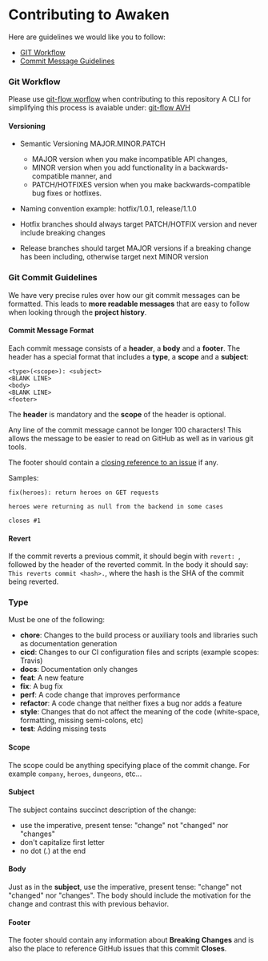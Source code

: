 # Contributing to Awaken

Here are guidelines we would like you to follow:

- [GIT Workflow](#workflow)
- [Commit Message Guidelines](#commit)

### <a name="workflow"></a> Git Workflow

Please use [git-flow worflow]() when contributing to this repository
A CLI for simplifying this process is avaiable under: [git-flow AVH]()

#### Versioning

- Semantic Versioning MAJOR.MINOR.PATCH
  - MAJOR version when you make incompatible API changes,
  - MINOR version when you add functionality in a backwards-compatible manner, and
  - PATCH/HOTFIXES version when you make backwards-compatible bug fixes or hotfixes.
- Naming convention example: hotfix/1.0.1, release/1.1.0

- Hotfix branches should always target PATCH/HOTFIX version and never include breaking changes
- Release branches should target MAJOR versions if a breaking change has been including, otherwise target next MINOR version

### <a name="commit"></a> Git Commit Guidelines

We have very precise rules over how our git commit messages can be formatted. This leads to **more
readable messages** that are easy to follow when looking through the **project history**.

#### Commit Message Format

Each commit message consists of a **header**, a **body** and a **footer**. The header has a special
format that includes a **type**, a **scope** and a **subject**:

```
<type>(<scope>): <subject>
<BLANK LINE>
<body>
<BLANK LINE>
<footer>
```

The **header** is mandatory and the **scope** of the header is optional.

Any line of the commit message cannot be longer 100 characters! This allows the message to be easier
to read on GitHub as well as in various git tools.

The footer should contain a [closing reference to an issue](https://help.github.com/articles/closing-issues-via-commit-messages/) if any.

Samples:

```
fix(heroes): return heroes on GET requests

heroes were returning as null from the backend in some cases

closes #1
```

#### Revert

If the commit reverts a previous commit, it should begin with `revert: `, followed by the header of the reverted commit. In the body it should say: `This reverts commit <hash>.`, where the hash is the SHA of the commit being reverted.

### Type

Must be one of the following:

- **chore**: Changes to the build process or auxiliary tools and libraries such as documentation
  generation
- **cicd**: Changes to our CI configuration files and scripts (example scopes: Travis)
- **docs**: Documentation only changes
- **feat**: A new feature
- **fix**: A bug fix
- **perf**: A code change that improves performance
- **refactor**: A code change that neither fixes a bug nor adds a feature
- **style**: Changes that do not affect the meaning of the code (white-space, formatting, missing
  semi-colons, etc)
- **test**: Adding missing tests

#### Scope

The scope could be anything specifying place of the commit change. For example `company`,
`heroes`, `dungeons`, etc...

#### Subject

The subject contains succinct description of the change:

- use the imperative, present tense: "change" not "changed" nor "changes"
- don't capitalize first letter
- no dot (.) at the end

#### Body

Just as in the **subject**, use the imperative, present tense: "change" not "changed" nor "changes".
The body should include the motivation for the change and contrast this with previous behavior.

#### Footer

The footer should contain any information about **Breaking Changes** and is also the place to
reference GitHub issues that this commit **Closes**.
